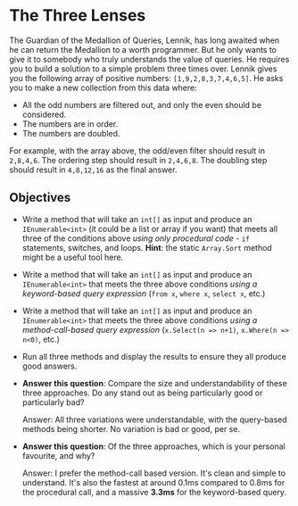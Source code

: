 # The Three Lenses

The Guardian of the Medallion of Queries, Lennik, has long awaited when he can return the Medallion to a worth programmer. But he only wants to give it to somebody who truly understands the value of queries. He requires you to build a solution to a simple problem three times over. Lennik gives you the following array of positive numbers: `[1,9,2,8,3,7,4,6,5]`. He asks you to make a new collection from this data where:

- All the odd numbers are filtered out, and only the even should be considered.
- The numbers are in order.
- The numbers are doubled.

For example, with the array above, the odd/even filter should result in `2,8,4,6`. The ordering step should result in `2,4,6,8`. The doubling step should result in `4,8,12,16` as the final answer.

## Objectives

- Write a method that will take an `int[]` as input and produce an `IEnumerable<int>` (it could be a list or array if you want) that meets all three of the conditions above *using only procedural code* - `if` statements, switches, and loops. **Hint**: the static `Array.Sort` method might be a useful tool here.
- Write a method that will take an `int[]` as input and produce an `IEnumerable<int>` that meets the three above conditions *using a keyword-based query expression* (`from x`, `where x`, `select x`, etc.)
- Write a method that will take an `int[]` as input and produce an `IEnumerable<int>` that meets the three above conditions *using a method-call-based query expression* (`x.Select(n => n+1)`, `x.Where(n => n<0)`, etc.)
- Run all three methods and display the results to ensure they all produce good answers.
- **Answer this question**: Compare the size and understandability of these three approaches. Do any stand out as being particularly good or particularly bad?

  Answer: All three variations were understandable, with the query-based methods being shorter. No variation is bad or good, per se.
- **Answer this question**: Of the three approaches, which is your personal favourite, and why?

  Answer: I prefer the method-call based version. It's clean and simple to understand. It's also the fastest at around 0.1ms compared to 0.8ms for the procedural call, and a massive **3.3ms** for the keyword-based query.
